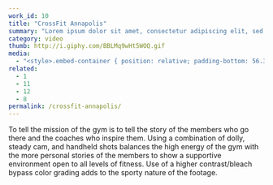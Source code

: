 ```yaml
---
work_id: 10
title: "CrossFit Annapolis"
summary: "Lorem ipsum dolor sit amet, consectetur adipiscing elit, sed do eiusmod tempor incididunt ut labore et dolore magna aliqua. Ut enim ad minim veniam, quis nostrud exercitation"
category: video
thumb: http://i.giphy.com/BBLMq9wHt5WOQ.gif
media:
  - "<style>.embed-container { position: relative; padding-bottom: 56.35%; height: 0; overflow: hidden; max-width: 100%; } .embed-container iframe, .embed-container object, .embed-container embed { position: absolute; top: 0; left: 0; width: 100%; height: 100%; }</style><div class='embed-container'><iframe src='https://player.vimeo.com/video/121263331?color=c9ff23&title=0&byline=0&portrait=0' frameborder='0' webkitAllowFullScreen mozallowfullscreen allowFullScreen></iframe></div>"
related:
  - 1
  - 11
  - 12
  - 8
permalink: /crossfit-annapolis/
---
```

To tell the mission of the gym is to tell the story of the members who go there and the coaches who inspire them. Using a combination of dolly, steady cam, and handheld shots balances the high energy of the gym with the more personal stories of the members to show a supportive environment open to all levels of fitness. Use of a higher contrast/bleach bypass color grading adds to the sporty nature of the footage.

